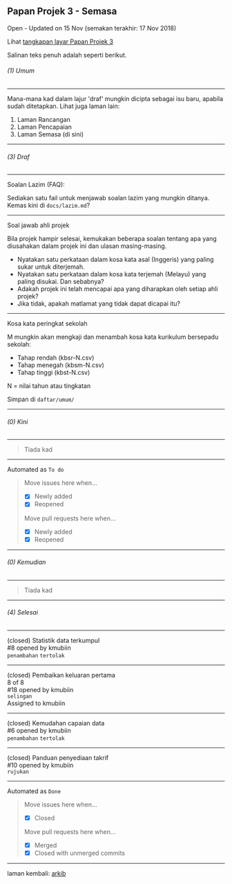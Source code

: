 Papan Projek 3 - Semasa
-----------------------

Open - Updated on 15 Nov (semakan terakhir: 17 Nov 2018)

Lihat [tangkapan layar Papan Projek 3][3i]

Salinan teks penuh adalah seperti berikut.

###### (1) Umum

---

Mana-mana kad dalam lajur 'draf' mungkin dicipta sebagai
isu baru, apabila sudah ditetapkan. Lihat juga laman lain:

1. Laman Rancangan
2. Laman Pencapaian
3. Laman Semasa (di sini)

---

###### (3) Draf

---

Soalan Lazim (FAQ):

Sediakan satu fail untuk menjawab soalan lazim yang mungkin
ditanya. Kemas kini di `docs/lazim.md`?

---

Soal jawab ahli projek

Bila projek hampir selesai, kemukakan beberapa soalan
tentang apa yang diusahakan dalam projek ini dan ulasan
masing-masing.
- Nyatakan satu perkataan dalam kosa kata asal (Inggeris)
yang paling sukar untuk diterjemah.
- Nyatakan satu perkataan dalam kosa kata terjemah (Melayu)
yang paling disukai. Dan sebabnya?
- Adakah projek ini telah mencapai apa yang diharapkan oleh
setiap ahli projek?
- Jika tidak, apakah matlamat yang tidak dapat dicapai itu?

---

Kosa kata peringkat sekolah

M mungkin akan mengkaji dan menambah kosa kata kurikulum
bersepadu sekolah:

- Tahap rendah (kbsr-N.csv)
- Tahap menegah (kbsm-N.csv)
- Tahap tinggi (kbst-N.csv)

N = nilai tahun atau tingkatan

Simpan di `daftar/umum/`

---

###### (0) Kini

---

> Tiada kad

---

Automated as `To do`

> Move issues here when…  
> - [x] Newly added  
> - [x] Reopened
>
> Move pull requests here when…  
> - [x] Newly added  
> - [x] Reopened

---

###### (0) Kemudian

---

> Tiada kad

---

###### (4) Selesai

---

(closed) Statistik data terkumpul  
  #8 opened by kmubiin  
  `penambahan` `tertolak`

---

(closed) Pembaikan keluaran pertama  
  8 of 8  
  #18 opened by kmubiin  
  `selingan`  
  Assigned to kmubiin

---

(closed) Kemudahan capaian data  
  #6 opened by kmubiin  
  `penambahan` `tertolak`

---

(closed) Panduan penyediaan takrif  
  #10 opened by kmubiin  
  `rujukan`

---

Automated as `Done`

> Move issues here when…  
> - [x] Closed
>
> Move pull requests here when…  
> - [x] Merged  
> - [x] Closed with unmerged commits

---

laman kembali: [arkib][0]

  [0]: ../index.md
  [3i]: pp3i.png

